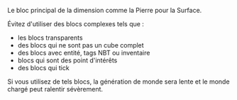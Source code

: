 Le bloc principal de la dimension comme la Pierre pour la Surface.

Évitez d'utiliser des blocs complexes tels que :

* les blocs transparents
* des blocs qui ne sont pas un cube complet
* des blocs avec entité, tags NBT ou inventaire
* blocs qui sont des point d'intérêts
* des blocs qui tick

Si vous utilisez de tels blocs, la génération de monde sera lente et le monde chargé peut ralentir sévèrement.